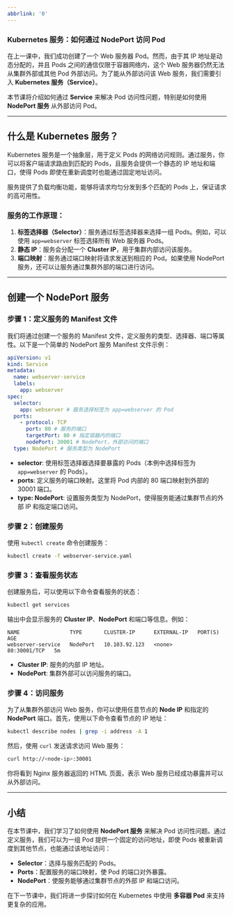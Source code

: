 ```yaml
---
abbrlink: '0'
---
```

### Kubernetes 服务：如何通过 NodePort 访问 Pod

在上一课中，我们成功创建了一个 Web 服务器 Pod。然而，由于其 IP 地址是动态分配的，并且 Pods 之间的通信仅限于容器网络内，这个 Web 服务器仍然无法从集群外部或其他 Pod 外部访问。为了能从外部访问该 Web 服务，我们需要引入 **Kubernetes 服务（Service）**。

本节课将介绍如何通过 **Service** 来解决 Pod 访问性问题，特别是如何使用 **NodePort 服务** 从外部访问 Pod。

---

## 什么是 Kubernetes 服务？

Kubernetes 服务是一个抽象层，用于定义 Pods 的网络访问规则。通过服务，你可以将客户端请求路由到匹配的 Pods，且服务会提供一个静态的 IP 地址和端口，使得 Pods 即使在重新调度时也能通过固定地址访问。

服务提供了负载均衡功能，能够将请求均匀分发到多个匹配的 Pods 上，保证请求的高可用性。

### 服务的工作原理：

1. **标签选择器（Selector）**：服务通过标签选择器来选择一组 Pods。例如，可以使用 `app=webserver` 标签选择所有 Web 服务器 Pods。
2. **静态 IP**：服务会分配一个 **Cluster IP**，用于集群内部访问该服务。
3. **端口映射**：服务通过端口映射将请求发送到相应的 Pod。如果使用 NodePort 服务，还可以让服务通过集群外部的端口进行访问。

---

## 创建一个 NodePort 服务

### 步骤 1：定义服务的 Manifest 文件

我们将通过创建一个服务的 Manifest 文件，定义服务的类型、选择器、端口等属性。以下是一个简单的 NodePort 服务 Manifest 文件示例：

```yaml
apiVersion: v1
kind: Service
metadata:
  name: webserver-service
  labels:
    app: webserver
spec:
  selector:
    app: webserver # 服务选择标签为 app=webserver 的 Pod
  ports:
    - protocol: TCP
      port: 80 # 服务的端口
      targetPort: 80 # 指定容器内的端口
      nodePort: 30001 # NodePort，外部访问的端口
  type: NodePort # 服务类型为 NodePort
```

- **selector**: 使用标签选择器选择要暴露的 Pods（本例中选择标签为 `app=webserver` 的 Pods）。
- **ports**: 定义服务的端口映射。这里将 Pod 内部的 80 端口映射到外部的 30001 端口。
- **type: NodePort**: 设置服务类型为 NodePort，使得服务能通过集群节点的外部 IP 和指定端口访问。

### 步骤 2：创建服务

使用 `kubectl create` 命令创建服务：

```bash
kubectl create -f webserver-service.yaml
```

### 步骤 3：查看服务状态

创建服务后，可以使用以下命令查看服务的状态：

```bash
kubectl get services
```

输出中会显示服务的 **Cluster IP**、**NodePort** 和端口等信息。例如：

```
NAME                TYPE       CLUSTER-IP      EXTERNAL-IP   PORT(S)        AGE
webserver-service   NodePort   10.103.92.123   <none>        80:30001/TCP   5m
```

- **Cluster IP**: 服务的内部 IP 地址。
- **NodePort**: 集群外部可以访问服务的端口。

### 步骤 4：访问服务

为了从集群外部访问 Web 服务，你可以使用任意节点的 **Node IP** 和指定的 **NodePort** 端口。首先，使用以下命令查看节点的 IP 地址：

```bash
kubectl describe nodes | grep -i address -A 1
```

然后，使用 `curl` 发送请求访问 Web 服务：

```bash
curl http://<node-ip>:30001
```

你将看到 Nginx 服务器返回的 HTML 页面，表示 Web 服务已经成功暴露并可以从外部访问。

---

## 小结

在本节课中，我们学习了如何使用 **NodePort 服务** 来解决 Pod 访问性问题。通过定义服务，我们可以为一组 Pod 提供一个固定的访问地址，即使 Pods 被重新调度到其他节点，也能通过该地址访问：

- **Selector**：选择与服务匹配的 Pods。
- **Ports**：配置服务的端口映射，使 Pod 的端口对外暴露。
- **NodePort**：使服务能够通过集群节点的外部 IP 和端口访问。

在下一节课中，我们将进一步探讨如何在 Kubernetes 中使用 **多容器 Pod** 来支持更复杂的应用。
